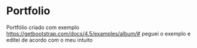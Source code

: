 # Portfolio 
Portfólio criado com exemplo https://getbootstrap.com/docs/4.5/examples/album/# peguei o exemplo e editei de acordo com o meu intuito
